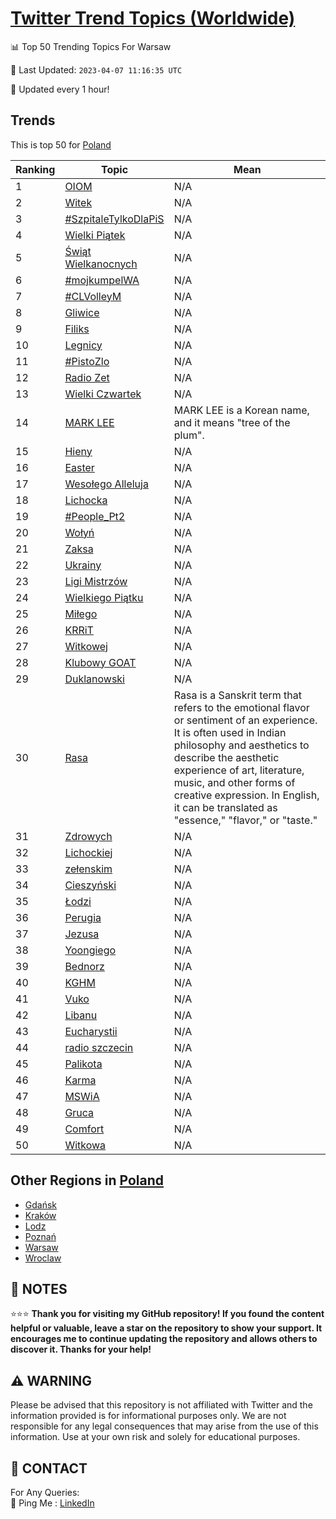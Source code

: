 [Twitter Trend Topics (Worldwide)](https://github.com/ErcinDedeoglu/Twitter-Trend-Topics)
==========


📊 Top 50 Trending Topics For Warsaw

📆 Last Updated: `2023-04-07 11:16:35 UTC`

🔧 Updated every 1 hour!


## Trends

This is top 50 for [Poland](</Poland>)

| Ranking | Topic | Mean |
| ------- | ------------ | ------------ |
| 1 | [OIOM](http://twitter.com/search?q=OIOM) | N/A |
| 2 | [Witek](http://twitter.com/search?q=Witek) | N/A |
| 3 | [#SzpitaleTylkoDlaPiS](http://twitter.com/search?q=%23SzpitaleTylkoDlaPiS) | N/A |
| 4 | [Wielki Piątek](http://twitter.com/search?q=Wielki+Pi%c4%85tek) | N/A |
| 5 | [Świąt Wielkanocnych](http://twitter.com/search?q=%c5%9awi%c4%85t+Wielkanocnych) | N/A |
| 6 | [#mojkumpelWA](http://twitter.com/search?q=%23mojkumpelWA) | N/A |
| 7 | [#CLVolleyM](http://twitter.com/search?q=%23CLVolleyM) | N/A |
| 8 | [Gliwice](http://twitter.com/search?q=Gliwice) | N/A |
| 9 | [Filiks](http://twitter.com/search?q=Filiks) | N/A |
| 10 | [Legnicy](http://twitter.com/search?q=Legnicy) | N/A |
| 11 | [#PistoZlo](http://twitter.com/search?q=%23PistoZlo) | N/A |
| 12 | [Radio Zet](http://twitter.com/search?q=Radio+Zet) | N/A |
| 13 | [Wielki Czwartek](http://twitter.com/search?q=Wielki+Czwartek) | N/A |
| 14 | [MARK LEE](http://twitter.com/search?q=MARK+LEE) | MARK LEE is a Korean name, and it means "tree of the plum". |
| 15 | [Hieny](http://twitter.com/search?q=Hieny) | N/A |
| 16 | [Easter](http://twitter.com/search?q=Easter) | N/A |
| 17 | [Wesołego Alleluja](http://twitter.com/search?q=Weso%c5%82ego+Alleluja) | N/A |
| 18 | [Lichocka](http://twitter.com/search?q=Lichocka) | N/A |
| 19 | [#People_Pt2](http://twitter.com/search?q=%23People_Pt2) | N/A |
| 20 | [Wołyń](http://twitter.com/search?q=Wo%c5%82y%c5%84) | N/A |
| 21 | [Zaksa](http://twitter.com/search?q=Zaksa) | N/A |
| 22 | [Ukrainy](http://twitter.com/search?q=Ukrainy) | N/A |
| 23 | [Ligi Mistrzów](http://twitter.com/search?q=Ligi+Mistrz%c3%b3w) | N/A |
| 24 | [Wielkiego Piątku](http://twitter.com/search?q=Wielkiego+Pi%c4%85tku) | N/A |
| 25 | [Miłego](http://twitter.com/search?q=Mi%c5%82ego) | N/A |
| 26 | [KRRiT](http://twitter.com/search?q=KRRiT) | N/A |
| 27 | [Witkowej](http://twitter.com/search?q=Witkowej) | N/A |
| 28 | [Klubowy GOAT](http://twitter.com/search?q=Klubowy+GOAT) | N/A |
| 29 | [Duklanowski](http://twitter.com/search?q=Duklanowski) | N/A |
| 30 | [Rasa](http://twitter.com/search?q=Rasa) | Rasa is a Sanskrit term that refers to the emotional flavor or sentiment of an experience. It is often used in Indian philosophy and aesthetics to describe the aesthetic experience of art, literature, music, and other forms of creative expression. In English, it can be translated as "essence," "flavor," or "taste." |
| 31 | [Zdrowych](http://twitter.com/search?q=Zdrowych) | N/A |
| 32 | [Lichockiej](http://twitter.com/search?q=Lichockiej) | N/A |
| 33 | [zełenskim](http://twitter.com/search?q=ze%c5%82enskim) | N/A |
| 34 | [Cieszyński](http://twitter.com/search?q=Cieszy%c5%84ski) | N/A |
| 35 | [Łodzi](http://twitter.com/search?q=%c5%81odzi) | N/A |
| 36 | [Perugia](http://twitter.com/search?q=Perugia) | N/A |
| 37 | [Jezusa](http://twitter.com/search?q=Jezusa) | N/A |
| 38 | [Yoongiego](http://twitter.com/search?q=Yoongiego) | N/A |
| 39 | [Bednorz](http://twitter.com/search?q=Bednorz) | N/A |
| 40 | [KGHM](http://twitter.com/search?q=KGHM) | N/A |
| 41 | [Vuko](http://twitter.com/search?q=Vuko) | N/A |
| 42 | [Libanu](http://twitter.com/search?q=Libanu) | N/A |
| 43 | [Eucharystii](http://twitter.com/search?q=Eucharystii) | N/A |
| 44 | [radio szczecin](http://twitter.com/search?q=radio+szczecin) | N/A |
| 45 | [Palikota](http://twitter.com/search?q=Palikota) | N/A |
| 46 | [Karma](http://twitter.com/search?q=Karma) | N/A |
| 47 | [MSWiA](http://twitter.com/search?q=MSWiA) | N/A |
| 48 | [Gruca](http://twitter.com/search?q=Gruca) | N/A |
| 49 | [Comfort](http://twitter.com/search?q=Comfort) | N/A |
| 50 | [Witkowa](http://twitter.com/search?q=Witkowa) | N/A |



## Other Regions in [Poland](</Poland>)

* [Gdańsk](</Poland/Gdańsk.md>)
* [Kraków](</Poland/Kraków.md>)
* [Lodz](</Poland/Lodz.md>)
* [Poznań](</Poland/Poznań.md>)
* [Warsaw](</Poland/Warsaw.md>)
* [Wroclaw](</Poland/Wroclaw.md>)



## 📝 NOTES

⭐⭐⭐ **Thank you for visiting my GitHub repository! If you found the content helpful or valuable, leave a star on the repository to show your support. It encourages me to continue updating the repository and allows others to discover it. Thanks for your help!**


## ⚠️ WARNING

Please be advised that this repository is not affiliated with Twitter and the information provided is for informational purposes only. We are not responsible for any legal consequences that may arise from the use of this information. Use at your own risk and solely for educational purposes.


## 📨 CONTACT

 For Any Queries:  
            🏓 Ping Me : [LinkedIn](https://www.linkedin.com/in/ercindedeoglu/)
